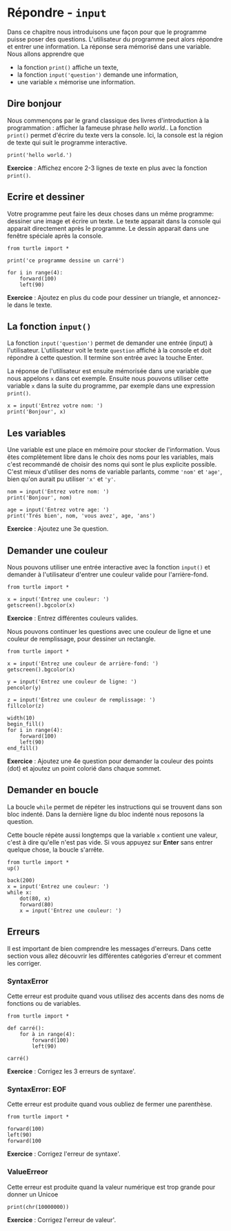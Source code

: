 # Répondre - `input`

Dans ce chapitre nous introduisons une façon pour que le programme puisse poser des questions. L'utilisateur du programme peut alors répondre et entrer une information. La réponse sera mémorisé dans une variable. Nous allons apprendre que

- la fonction `print()` affiche un texte,
- la fonction `input('question')` demande une information,
- une variable `x` mémorise une information.

## Dire bonjour

Nous commençons par le grand classique des livres d'introduction à la programmation : afficher la fameuse phrase *hello world.*.
La fonction `print()` permet d'écrire du texte vers la console.
Ici, la console est la région de texte qui suit le programme interactive.

```{codeplay}
print('hello world.')
```

**Exercice** : Affichez encore 2-3 lignes de texte en plus avec la fonction `print()`.

## Ecrire et dessiner

Votre programme peut faire les deux choses dans un même programme: dessiner une image et écrire un texte.
Le texte apparait dans la console qui apparait directement après le programme.
Le dessin apparait dans une fenêtre spéciale après la console.

```{codeplay}
from turtle import *

print('ce programme dessine un carré')

for i in range(4):
    forward(100)
    left(90)
```

**Exercice** : Ajoutez en plus du code pour dessiner un triangle, et annoncez-le dans le texte.

## La fonction `input()`

La fonction `input('question')` permet de demander une entrée (input) à l'utilisateur.
L'utilisateur voit le texte `question` affiché à la console et doit répondre à cette question. Il termine son entrée avec la touche Enter.

La réponse de l'utilisateur est ensuite mémorisée dans une variable que nous appelons `x` dans cet exemple.
Ensuite nous pouvons utiliser cette variable `x` dans la suite du programme, par exemple dans une expression `print()`.

```{codeplay}
x = input('Entrez votre nom: ')
print('Bonjour', x)
```

## Les variables

Une variable est une place en mémoire pour stocker de l'information.
Vous êtes complètement libre dans le choix des noms pour les variables, mais c'est recommandé de choisir des noms qui sont le plus explicite possible. C'est mieux d'utiliser des noms de variable parlants, comme `'nom'` et `'age'`,  bien qu'on aurait pu utiliser `'x'` et `'y'`.  

```{codeplay}
nom = input('Entrez votre nom: ')
print('Bonjour', nom)

age = input('Entrez votre age: ')
print('Trés bien', nom, 'vous avez', age, 'ans')
```

**Exercice** : Ajoutez une 3e question.


## Demander une couleur

Nous pouvons utiliser une entrée interactive avec la fonction `input()`
et demander à l'utilisateur d'entrer une couleur valide pour l'arrière-fond.

```{codeplay}
from turtle import *

x = input('Entrez une couleur: ')
getscreen().bgcolor(x)
```

**Exercice** : Entrez différentes couleurs valides.

Nous pouvons continuer les questions avec une couleur de ligne et une couleur de remplissage, pour dessiner un rectangle.

```{codeplay}
from turtle import *

x = input('Entrez une couleur de arrière-fond: ')
getscreen().bgcolor(x)

y = input('Entrez une couleur de ligne: ')
pencolor(y)

z = input('Entrez une couleur de remplissage: ')
fillcolor(z)

width(10)
begin_fill()
for i in range(4):
    forward(100)
    left(90)
end_fill()
```

**Exercice** : Ajoutez une 4e question pour demander la couleur des points (dot) et ajoutez un point colorié dans chaque sommet.

## Demander en boucle

La boucle `while` permet de répéter les instructions qui se trouvent dans son bloc indenté.
Dans la dernière ligne du bloc indenté nous reposons la question.

Cette boucle répète aussi longtemps que la variable `x` contient une valeur, c'est à dire qu'elle n'est pas vide.
Si vous appuyez sur **Enter** sans entrer quelque chose, la boucle s'arrête.

```{codeplay}
from turtle import *
up()

back(200)
x = input('Entrez une couleur: ')
while x:
    dot(80, x)
    forward(80)
    x = input('Entrez une couleur: ')
```

## Erreurs

Il est important de bien comprendre les messages d'erreurs.
Dans cette section vous allez découvrir les différentes catégories d'erreur et comment les corriger.

### SyntaxError

Cette erreur est produite quand vous utilisez des accents dans des noms de fonctions ou de variables.

```{codeplay}
from turtle import *

def carré():
    for à in range(4):
        forward(100)
        left(90)
        
carré()
```

**Exercice** : Corrigez les 3 erreurs de syntaxe'.

### SyntaxError: EOF

Cette erreur est produite quand vous oubliez de fermer une parenthèse.

```{codeplay}
from turtle import *

forward(100)  
left(90)
forward(100
```

**Exercice** : Corrigez l'erreur de syntaxe'.

### ValueErreor

Cette erreur est produite quand la valeur numérique est trop grande pour donner un Unicoe

```{codeplay}
print(chr(10000000))
```

**Exercice** : Corrigez l'erreur de valeur'.

